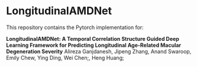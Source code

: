 # LongitudinalAMDNet

This repository contains the Pytorch implementation for:

**LongitudinalAMDNet: A Temporal Correlation Structure Guided Deep Learning Framework for Predicting Longitudinal Age-Related Macular Degeneration Severity**
Alireza Ganjdanesh, Jipeng Zhang, Anand Swaroop, Emily Chew, Ying Ding, Wei Chen;, Heng Huang;


